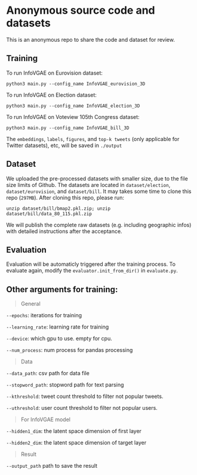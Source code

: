 # Anonymous source code and datasets
This is an anonymous repo to share the code and dataset for review.

## Training

To run InfoVGAE on Eurovision dataset:

```
python3 main.py --config_name InfoVGAE_eurovision_3D
```

To run InfoVGAE on Election dataset:

```
python3 main.py --config_name InfoVGAE_election_3D
```

To run InfoVGAE on Voteview 105th Congress dataset:
```
python3 main.py --config_name InfoVGAE_bill_3D
```

The `embeddings`, `labels`, `figures`, and `top-k tweets` (only applicable for Twitter datasets), etc, will be saved in `./output`

## Dataset

We uploaded the pre-processed datasets with smaller size, due to the file size limits of Github. The datasets are located in `dataset/election`, `dataset/eurovision`, and `dataset/bill`. It may takes some time to clone this repo (`297MB`). After cloning this repo, please run:

```
unzip dataset/bill/bmap2.pkl.zip; unzip dataset/bill/data_80_115.pkl.zip
```

We will publish the complete raw datasets (e.g. including geographic infos) with detailed instructions after the acceptance.

## Evaluation

Evaluation will be automaticly triggered after the training process. To evaluate again, modify the `evaluator.init_from_dir()` in `evaluate.py`.

## Other arguments for training:

> General

`--epochs`: iterations for training

`--learning_rate`: learning rate for training

`--device`: which gpu to use. empty for cpu.

`--num_process`: num process for pandas processing

> Data

`--data_path`: csv path for data file

`--stopword_path`: stopword path for text parsing

`--kthreshold`: tweet count threshold to filter not popular tweets.

`--uthreshold`: user count threshold to filter not popular users.

> For InfoVGAE model

`--hidden1_dim`: the latent space dimension of first layer

`--hidden2_dim`: the latent space dimension of target layer

> Result

`--output_path` path to save the result
